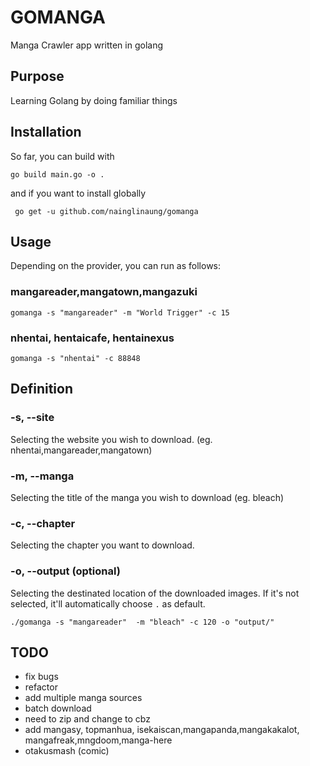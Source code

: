 # GOMANGA #


Manga Crawler app written in golang


## Purpose ##

Learning Golang by doing familiar things 


## Installation ##

So far, you can build with  

``` go build main.go -o . ```

and if you want to install globally 

``` go get -u github.com/nainglinaung/gomanga```


## Usage ##

Depending on the provider, you can run as follows:

### mangareader,mangatown,mangazuki ###

```gomanga -s "mangareader" -m "World Trigger" -c 15```

### nhentai, hentaicafe, hentainexus ###

```gomanga -s "nhentai" -c 88848 ```


## Definition ##



### -s, --site ###

Selecting the website you wish to download. (eg. nhentai,mangareader,mangatown)

### -m, --manga ##

Selecting the title of the manga you wish to download (eg. bleach)

### -c, --chapter ###

Selecting the chapter you want to download.

### -o, --output (optional) ###

Selecting the destinated location of the downloaded images. If it's not selected, it'll automatically choose `.` as default.

``` ./gomanga -s "mangareader"  -m "bleach" -c 120 -o "output/" ```



## TODO ##

- fix bugs
- refactor
- add multiple manga sources 
- batch download 
- need to zip and change to cbz 
- add mangasy, topmanhua, isekaiscan,mangapanda,mangakakalot, mangafreak,mngdoom,manga-here
- otakusmash (comic)
